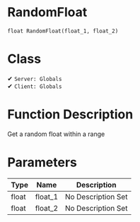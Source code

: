 # RandomFloat
```
float RandomFloat(float_1, float_2)
```
# Class
✔ `Server: Globals`  
✔ `Client: Globals`  

# Function Description
Get a random float within a range
# Parameters
Type|Name|Description
--|--|--
float|float_1|No Description Set
float|float_2|No Description Set
